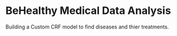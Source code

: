 # BeHealthy Medical Data Analysis

Building a Custom CRF model to find diseases and thier treatments.

